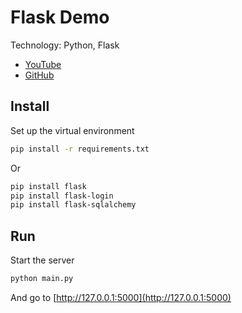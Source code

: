 # Flask Demo

Technology: Python, Flask

* [YouTube](https://www.youtube.com/watch?v=dam0GPOAvVI)
* [GitHub](https://github.com/techwithtim/Flask-Web-App-Tutorial)

## Install

Set up the virtual environment

```bash
pip install -r requirements.txt
```

Or

```bash
pip install flask
pip install flask-login
pip install flask-sqlalchemy
```

## Run

Start the server

```bash
python main.py
```

And go to [http://127.0.0.1:5000](http://127.0.0.1:5000)
